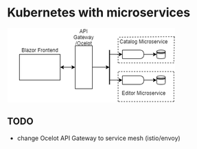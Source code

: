 # Kubernetes with microservices
![Diagram](https://github.com/MiCh4n/KubeDemo/blob/master/docs/images/diagram1.png)
## TODO
- change Ocelot API Gateway to service mesh (istio/envoy)

